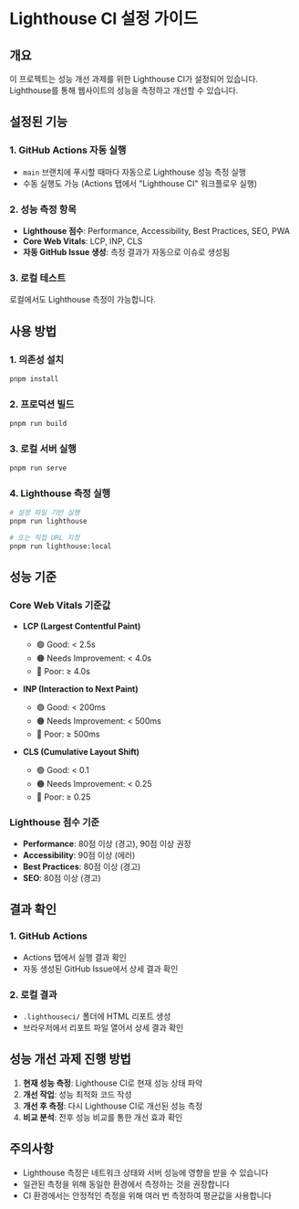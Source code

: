 # Lighthouse CI 설정 가이드

## 개요
이 프로젝트는 성능 개선 과제를 위한 Lighthouse CI가 설정되어 있습니다. Lighthouse를 통해 웹사이트의 성능을 측정하고 개선할 수 있습니다.

## 설정된 기능

### 1. GitHub Actions 자동 실행
- `main` 브랜치에 푸시할 때마다 자동으로 Lighthouse 성능 측정 실행
- 수동 실행도 가능 (Actions 탭에서 "Lighthouse CI" 워크플로우 실행)

### 2. 성능 측정 항목
- **Lighthouse 점수**: Performance, Accessibility, Best Practices, SEO, PWA
- **Core Web Vitals**: LCP, INP, CLS
- **자동 GitHub Issue 생성**: 측정 결과가 자동으로 이슈로 생성됨

### 3. 로컬 테스트
로컬에서도 Lighthouse 측정이 가능합니다.

## 사용 방법

### 1. 의존성 설치
```bash
pnpm install
```

### 2. 프로덕션 빌드
```bash
pnpm run build
```

### 3. 로컬 서버 실행
```bash
pnpm run serve
```

### 4. Lighthouse 측정 실행
```bash
# 설정 파일 기반 실행
pnpm run lighthouse

# 또는 직접 URL 지정
pnpm run lighthouse:local
```

## 성능 기준

### Core Web Vitals 기준값
- **LCP (Largest Contentful Paint)**
  - 🟢 Good: < 2.5s
  - 🟠 Needs Improvement: < 4.0s
  - 🔴 Poor: ≥ 4.0s

- **INP (Interaction to Next Paint)**
  - 🟢 Good: < 200ms
  - 🟠 Needs Improvement: < 500ms
  - 🔴 Poor: ≥ 500ms

- **CLS (Cumulative Layout Shift)**
  - 🟢 Good: < 0.1
  - 🟠 Needs Improvement: < 0.25
  - 🔴 Poor: ≥ 0.25

### Lighthouse 점수 기준
- **Performance**: 80점 이상 (경고), 90점 이상 권장
- **Accessibility**: 90점 이상 (에러)
- **Best Practices**: 80점 이상 (경고)
- **SEO**: 80점 이상 (경고)

## 결과 확인

### 1. GitHub Actions
- Actions 탭에서 실행 결과 확인
- 자동 생성된 GitHub Issue에서 상세 결과 확인

### 2. 로컬 결과
- `.lighthouseci/` 폴더에 HTML 리포트 생성
- 브라우저에서 리포트 파일 열어서 상세 결과 확인

## 성능 개선 과제 진행 방법

1. **현재 성능 측정**: Lighthouse CI로 현재 성능 상태 파악
2. **개선 작업**: 성능 최적화 코드 작성
3. **개선 후 측정**: 다시 Lighthouse CI로 개선된 성능 측정
4. **비교 분석**: 전후 성능 비교를 통한 개선 효과 확인

## 주의사항

- Lighthouse 측정은 네트워크 상태와 서버 성능에 영향을 받을 수 있습니다
- 일관된 측정을 위해 동일한 환경에서 측정하는 것을 권장합니다
- CI 환경에서는 안정적인 측정을 위해 여러 번 측정하여 평균값을 사용합니다
